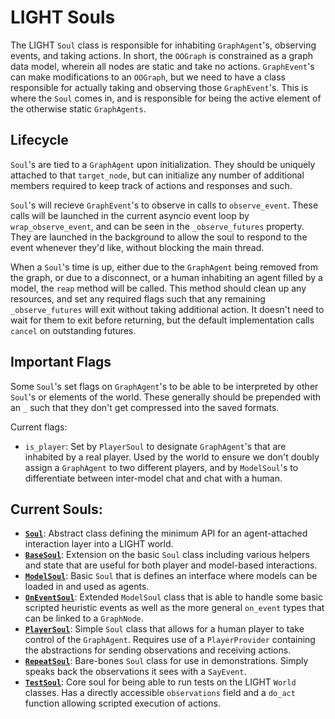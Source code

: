 # LIGHT Souls

The LIGHT `Soul` class is responsible for inhabiting `GraphAgent`'s, observing events, and taking actions. In short, the `OOGraph` is constrained as a graph data model, wherein all nodes are static and take no actions. `GraphEvent`'s can make modifications to an `OOGraph`, but we need to have a class responsible for actually taking and observing those `GraphEvent`'s. This is where the `Soul` comes in, and is responsible for being the active element of the otherwise static `GraphAgents`.

## Lifecycle
`Soul`'s are tied to a `GraphAgent` upon initialization. They should be uniquely attached to that `target_node`, but can initialize any number of additional members required to keep track of actions and responses and such.

`Soul`'s will recieve `GraphEvent`'s to observe in calls to `observe_event`. These calls will be launched in the current asyncio event loop by `wrap_observe_event`, and can be seen in the `_observe_futures` property. They are launched in the background to allow the soul to respond to the event whenever they'd like, without blocking the main thread.

When a `Soul`'s time is up, either due to the `GraphAgent` being removed from the graph, or due to a disconnect, or a human inhabiting an agent filled by a model, the `reap` method will be called. This method should clean up any resources, and set any required flags such that any remaining `_observe_futures` will exit without taking additional action. It doesn't need to wait for them to exit before returning, but the default implementation calls `cancel` on outstanding futures.

## Important Flags

Some `Soul`'s set flags on `GraphAgent`'s to be able to be interpreted by other `Soul`'s or elements of the world. These generally should be prepended with an `_` such that they don't get compressed into the saved formats.

Current flags:
- `is_player`: Set by `PlayerSoul` to designate `GraphAgent`'s that are inhabited by a real player. Used by the world to ensure we don't doubly assign a `GraphAgent` to two different players, and by `ModelSoul`'s to differentiate between inter-model chat and chat with a human.

## Current Souls:
- [**`Soul`**](https://github.com/facebookresearch/LIGHT/tree/main/light/world/souls/soul.py): Abstract class defining the minimum API for an agent-attached interaction layer into a LIGHT world.
- [**`BaseSoul`**](https://github.com/facebookresearch/LIGHT/tree/main/light/world/souls/base_soul.py): Extension on the basic `Soul` class including various helpers and state that are useful for both player and model-based interactions.
- [**`ModelSoul`**](https://github.com/facebookresearch/LIGHT/tree/main/light/world/souls/model_soul.py): Basic `Soul` that is defines an interface where models can be loaded in and used as agents.
- [**`OnEventSoul`**](https://github.com/facebookresearch/LIGHT/tree/main/light/world/souls/on_event_soul.py): Extended `ModelSoul` class that is able to handle some basic scripted heuristic events as well as the more general `on_event` types that can be linked to a `GraphNode`.
- [**`PlayerSoul`**](https://github.com/facebookresearch/LIGHT/tree/main/light/world/souls/player_soul.py): Simple `Soul` class that allows for a human player to take control of the `GraphAgent`. Requires use of a `PlayerProvider` containing the abstractions for sending observations and receiving actions.
- [**`RepeatSoul`**](https://github.com/facebookresearch/LIGHT/tree/main/light/world/souls/repeat_soul.py): Bare-bones `Soul` class for use in demonstrations. Simply speaks back the observations it sees with a `SayEvent`.
- [**`TestSoul`**](https://github.com/facebookresearch/LIGHT/tree/main/light/world/souls/test_soul.py): Core soul for being able to run tests on the LIGHT `World` classes. Has a directly accessible `observations` field and a `do_act` function allowing scripted execution of actions.
